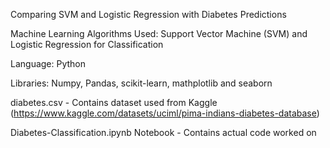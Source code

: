 Comparing SVM and Logistic Regression with Diabetes Predictions


Machine Learning Algorithms Used: Support Vector Machine (SVM) and Logistic Regression for Classification


Language: Python


Libraries: Numpy, Pandas, scikit-learn, mathplotlib and seaborn


diabetes.csv - Contains dataset used from Kaggle (https://www.kaggle.com/datasets/uciml/pima-indians-diabetes-database)


Diabetes-Classification.ipynb Notebook - Contains actual code worked on
